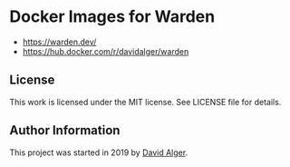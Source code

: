 # Docker Images for Warden

* https://warden.dev/
* https://hub.docker.com/r/davidalger/warden

## License

This work is licensed under the MIT license. See LICENSE file for details.

## Author Information

This project was started in 2019 by [David Alger](https://davidalger.com/).
